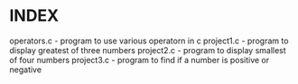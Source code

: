 # INDEX
operators.c - program to use various operatorn in c
project1.c - program to display greatest of three numbers
project2.c - program to display smallest of four numbers
project3.c - program to find if a number is positive or negative
